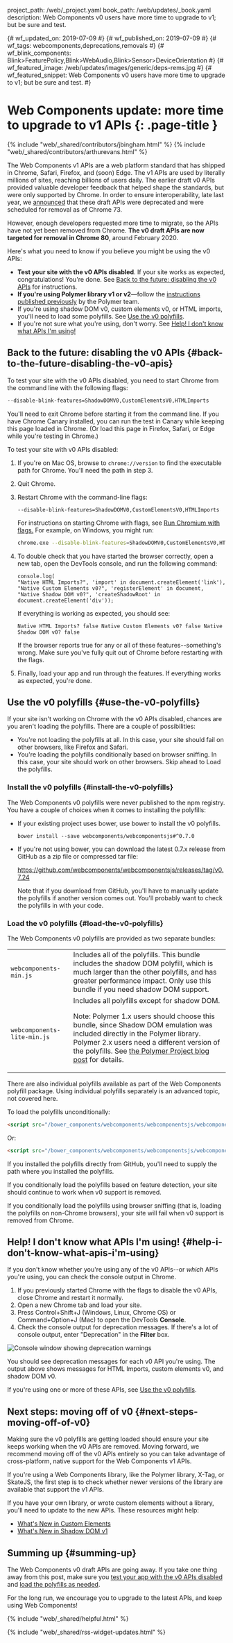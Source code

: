 project_path: /web/_project.yaml
book_path: /web/updates/_book.yaml
description: Web Components v0 users have more time to upgrade to v1; but be sure and test.

{# wf_updated_on: 2019-07-09 #}
{# wf_published_on: 2019-07-09 #}
{# wf_tags: webcomponents,deprecations,removals #}
{# wf_blink_components: Blink>FeaturePolicy,Blink>WebAudio,Blink>Sensor>DeviceOrientation #}
{# wf_featured_image: /web/updates/images/generic/deps-rems.jpg #}
{# wf_featured_snippet: Web Components v0 users have more time to upgrade to v1; but be sure and test. #}


# Web Components update: more time to upgrade to v1 APIs {: .page-title }

{% include "web/_shared/contributors/jbingham.html" %}
{% include "web/_shared/contributors/arthurevans.html" %}

The Web Components v1 APIs are a web platform standard that has shipped in Chrome, Safari, Firefox, 
and (soon) Edge. The v1 APIs are used by literally millions of sites, reaching billions of users 
daily. The earlier draft v0 APIs provided valuable developer feedback that helped shape the 
standards, but were only supported by Chrome. In order to ensure interoperability, late last year, 
we [announced](https://groups.google.com/a/chromium.org/forum/#!msg/blink-dev/h-JwMiPUnuU/sl79aLoLBQAJ) 
that these draft APIs were deprecated and were scheduled for removal as of Chrome 73.

However, enough developers requested more time to migrate, so the APIs have not yet been removed 
from Chrome. **The v0 draft APIs are now targeted for removal in Chrome 80**, around February 2020. 

Here's what you need to know if you believe you might be using the v0 APIs: 

*   **Test your site with the v0 APIs disabled**. If your site works as expected, congratulations! 
    You're done. See [Back to the future: disabling the v0 APIs](#back-to-the-future-disabling-the-v0-apis) 
    for instructions.
*   **If you're using Polymer library v1 or v2**—follow the 
    [instructions published previously](https://www.polymer-project.org/blog/2018-10-02-webcomponents-v0-deprecations) 
    by the Polymer team. 
*   If you're using shadow DOM v0, custom elements v0, or HTML imports, you'll need to load some
    polyfills. See [Use the v0 polyfills](#use-the-v0-polyfills).
*   If you're not sure what you're using, don't worry. See 
    [Help! I don't know what APIs I'm using!](#use-the-v0-polyfills)

## Back to the future: disabling the v0 APIs {#back-to-the-future-disabling-the-v0-apis}

To test your site with the v0 APIs disabled, you need to start Chrome from the command line with 
the following flags:

```bash
--disable-blink-features=ShadowDOMV0,CustomElementsV0,HTMLImports
```

You'll need to exit Chrome before starting it from the command line. If you have Chrome Canary 
installed, you can run the test in Canary while keeping this page loaded in Chrome. (Or load this 
page in Firefox, Safari, or Edge while you're testing in Chrome.)
 
To test your site with v0 APIs disabled:

1.  If you're on Mac OS, browse to `chrome://version` to find the executable path for Chrome. 
    You'll need the path in step 3.
1.  Quit Chrome.
1.  Restart Chrome with the command-line flags: 

    `--disable-blink-features=ShadowDOMV0,CustomElementsV0,HTMLImports` 

    For instructions on starting Chrome with flags, see 
    [Run Chromium with flags.](https://www.chromium.org/developers/how-tos/run-chromium-with-flags) 
    For example, on Windows, you might run:

    ```bash
    chrome.exe --disable-blink-features=ShadowDOMV0,CustomElementsV0,HTMLImports
    ```

1.  To double check that you have started the browser correctly, open a new tab, open the DevTools 
    console, and run the following command:

    ```
    console.log(
    "Native HTML Imports?", 'import' in document.createElement('link'),
    "Native Custom Elements v0?", 'registerElement' in document, 
    "Native Shadow DOM v0?", 'createShadowRoot' in document.createElement('div'));
    ```

    If everything is working as expected, you should see:

    ```
    Native HTML Imports? false Native Custom Elements v0? false Native Shadow DOM v0? false
    ```

    If the browser reports true for any or all of these features--something's wrong. Make sure 
    you've fully quit out of Chrome before restarting with the flags.

1.  Finally, load your app and run through the features. If everything works as expected, you're 
    done. 

## Use the v0 polyfills {#use-the-v0-polyfills}

If your site isn't working on Chrome with the v0 APIs disabled, chances are you aren't loading the 
polyfills. There are a couple of possibilities:

*   You're not loading the polyfills at all. In this case, your site should fail on other browsers, 
    like Firefox and Safari.
*   You're loading the polyfills conditionally based on browser sniffing. In this case, your site 
    should work on other browsers. Skip ahead to Load the polyfills.

### Install the v0 polyfills {#install-the-v0-polyfills}

The Web Components v0 polyfills were never published to the npm registry. You have a couple of 
choices when it comes to installing the polyfills:

*   If your existing project uses bower, use bower to install the v0 polyfills.

    `bower install --save webcomponents/webcomponentsjs#^0.7.0`

*   If you're not using bower, you can download the latest 0.7.x release from GitHub as a zip file 
    or compressed tar file:

    https://github.com/webcomponents/webcomponentsjs/releases/tag/v0.7.24

    Note that if you download from GitHub, you'll have to manually update the polyfills if another 
    version comes out. You'll probably want to check the polyfills in with your code. 

### Load the v0 polyfills {#load-the-v0-polyfills}

The Web Components v0 polyfills are provided as two separate bundles:

<table>
  <tr>
   <td><code>webcomponents-min.js</code> 
   </td>
   <td>Includes all of the polyfills. This bundle includes the shadow DOM polyfill, which is much 
       larger than the other polyfills, and has greater performance impact. Only use this bundle if 
       you need shadow DOM support.
   </td>
  </tr>
  <tr>
   <td><code>webcomponents-lite-min.js</code>
   </td>
   <td>Includes all polyfills except for shadow DOM.

Note: Polymer 1.x users should choose this bundle, since Shadow DOM emulation was included directly 
in the Polymer library. Polymer 2.x users need a different version of the polyfills. See 
<a href="https://www.polymer-project.org/blog/2018-10-02-webcomponents-v0-deprecations">the Polymer 
Project blog post</a> for details.
   </td>
  </tr>
</table>


There are also individual polyfills available as part of the Web Components polyfill package. Using 
individual polyfills separately is an advanced topic, not covered here.

To load the polyfills unconditionally:

```html
<script src="/bower_components/webcomponents/webcomponentsjs/webcomponents-lite-min.js">
```

Or:

```html
<script src="/bower_components/webcomponents/webcomponentsjs/webcomponents-min.js">
```

If you installed the polyfills directly from GitHub, you'll need to supply the path where you 
installed the polyfills.

If you conditionally load the polyfills based on feature detection, your site should continue to 
work when v0 support is removed.

If you conditionally load the polyfills using browser sniffing (that is, loading the polyfills on 
non-Chrome browsers), your site will fail when v0 support is removed from Chrome. 

## Help! I don't know what APIs I'm using! {#help-i-don't-know-what-apis-i'm-using}

If you don't know whether you're using any of the v0 APIs--or _which_ APIs you're using, you can 
check the console output in Chrome.

1.  If you previously started Chrome with the flags to disable the v0 APIs, close Chrome and restart
    it normally.
1.  Open a new Chrome tab and load your site.
1.  Press Control+Shift+J (Windows, Linux, Chrome OS) or Command+Option+J (Mac) to open the DevTools
    **Console**. 
1.  Check the console output for deprecation messages. If there's a lot of console output, enter 
    "Deprecation" in the **Filter** box.

<img src="/web/updates/images/2019/07/web-components-console-deprecations.png" 
    alt="Console window showing deprecation warnings">

You should see deprecation messages for each v0 API you're using. The output above shows messages 
for HTML Imports, custom elements v0, and shadow DOM v0.

If you're using one or more of these APIs, see [Use the v0 polyfills](#use-the-v0-polyfills).


## Next steps: moving off of v0 {#next-steps-moving-off-of-v0}

Making sure the v0 polyfills are getting loaded should ensure your site keeps working when the  v0 
APIs are removed. Moving forward, we recommend moving off of the v0 APIs entirely so you can take 
advantage of cross-platform, native support for the Web Components v1 APIs.

If you're using a Web Components library, like the Polymer library, X-Tag, or SkateJS, the first 
step is to check whether newer versions of the library are available that support the v1 APIs.

If you have your own library, or wrote custom elements without a library, you'll need to update to 
the new APIs. These resources might help:

*   [What's New in Custom Elements](https://docs.google.com/presentation/d/179IRXRFmDGb3P60OVsoAIsElcaOp__5EuIWLcL8oNos/edit#slide=id.g144441e2a3_0_132)
*   [What's New in Shadow DOM v1](https://hayato.io/2016/shadowdomv1/)


## Summing up {#summing-up}

The Web Components v0 draft APIs are going away. If you take one thing away from this post, make 
sure you [test your app with the v0 APIs disabled](#back-to-the-future-disabling-the-v0-apis) and 
[load the polyfills as needed](#use-the-v0-polyfills). 

For the long run, we encourage you to upgrade to the latest APIs, and keep using Web Components!

{% include "web/_shared/helpful.html" %}

{% include "web/_shared/rss-widget-updates.html" %}